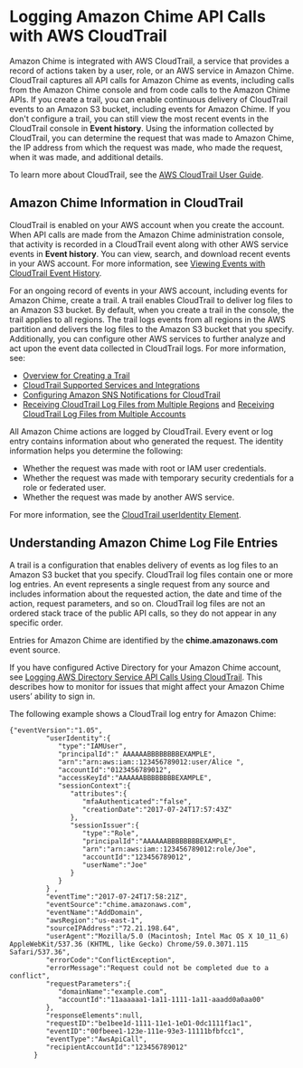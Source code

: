# Logging Amazon Chime API Calls with AWS CloudTrail<a name="cloudtrail"></a>

Amazon Chime is integrated with AWS CloudTrail, a service that provides a record of actions taken by a user, role, or an AWS service in Amazon Chime\. CloudTrail captures all API calls for Amazon Chime as events, including calls from the Amazon Chime console and from code calls to the Amazon Chime APIs\. If you create a trail, you can enable continuous delivery of CloudTrail events to an Amazon S3 bucket, including events for Amazon Chime\. If you don't configure a trail, you can still view the most recent events in the CloudTrail console in **Event history**\. Using the information collected by CloudTrail, you can determine the request that was made to Amazon Chime, the IP address from which the request was made, who made the request, when it was made, and additional details\. 

To learn more about CloudTrail, see the [AWS CloudTrail User Guide](http://docs.aws.amazon.com/awscloudtrail/latest/userguide/)\.

## Amazon Chime Information in CloudTrail<a name="service-name-info-in-cloudtrail"></a>

CloudTrail is enabled on your AWS account when you create the account\. When API calls are made from the Amazon Chime administration console, that activity is recorded in a CloudTrail event along with other AWS service events in **Event history**\. You can view, search, and download recent events in your AWS account\. For more information, see [Viewing Events with CloudTrail Event History](http://docs.aws.amazon.com/awscloudtrail/latest/userguide/view-cloudtrail-events.html)\. 

For an ongoing record of events in your AWS account, including events for Amazon Chime, create a trail\. A trail enables CloudTrail to deliver log files to an Amazon S3 bucket\. By default, when you create a trail in the console, the trail applies to all regions\. The trail logs events from all regions in the AWS partition and delivers the log files to the Amazon S3 bucket that you specify\. Additionally, you can configure other AWS services to further analyze and act upon the event data collected in CloudTrail logs\. For more information, see: 
+ [Overview for Creating a Trail](http://docs.aws.amazon.com/awscloudtrail/latest/userguide/cloudtrail-create-and-update-a-trail.html)
+ [CloudTrail Supported Services and Integrations](http://docs.aws.amazon.com/awscloudtrail/latest/userguide/cloudtrail-aws-service-specific-topics.html#cloudtrail-aws-service-specific-topics-integrations)
+ [Configuring Amazon SNS Notifications for CloudTrail](http://docs.aws.amazon.com/awscloudtrail/latest/userguide/getting_notifications_top_level.html)
+ [Receiving CloudTrail Log Files from Multiple Regions](http://docs.aws.amazon.com/awscloudtrail/latest/userguide/receive-cloudtrail-log-files-from-multiple-regions.html) and [Receiving CloudTrail Log Files from Multiple Accounts](http://docs.aws.amazon.com/awscloudtrail/latest/userguide/cloudtrail-receive-logs-from-multiple-accounts.html)

All Amazon Chime actions are logged by CloudTrail\.  Every event or log entry contains information about who generated the request\. The identity information helps you determine the following: 
+ Whether the request was made with root or IAM user credentials\.
+ Whether the request was made with temporary security credentials for a role or federated user\.
+ Whether the request was made by another AWS service\.

For more information, see the [CloudTrail userIdentity Element](http://docs.aws.amazon.com/awscloudtrail/latest/userguide/cloudtrail-event-reference-user-identity.html)\.

## Understanding Amazon Chime Log File Entries<a name="understanding-service-name-entries"></a>

A trail is a configuration that enables delivery of events as log files to an Amazon S3 bucket that you specify\. CloudTrail log files contain one or more log entries\. An event represents a single request from any source and includes information about the requested action, the date and time of the action, request parameters, and so on\. CloudTrail log files are not an ordered stack trace of the public API calls, so they do not appear in any specific order\. 

Entries for Amazon Chime are identified by the **chime\.amazonaws\.com** event source\.

If you have configured Active Directory for your Amazon Chime account, see [Logging AWS Directory Service API Calls Using CloudTrail](http://docs.aws.amazon.com/directoryservice/latest/devguide/cloudtrail_logging.html)\. This describes how to monitor for issues that might affect your Amazon Chime users’ ability to sign in\. 

The following example shows a CloudTrail log entry for Amazon Chime:

```
{"eventVersion":"1.05",
         "userIdentity":{  
            "type":"IAMUser",
            "principalId":" AAAAAABBBBBBBBEXAMPLE",
            "arn":"arn:aws:iam::123456789012:user/Alice ",
            "accountId":"0123456789012",
            "accessKeyId":"AAAAAABBBBBBBBEXAMPLE",
            "sessionContext":{  
               "attributes":{  
                  "mfaAuthenticated":"false",
                  "creationDate":"2017-07-24T17:57:43Z"
               },
               "sessionIssuer":{  
                  "type":"Role",
                  "principalId":"AAAAAABBBBBBBBEXAMPLE",
                  "arn":"arn:aws:iam::123456789012:role/Joe",
                  "accountId":"123456789012",
                  "userName":"Joe"
               }
            }
         } ,
         "eventTime":"2017-07-24T17:58:21Z",
         "eventSource":"chime.amazonaws.com",
         "eventName":"AddDomain",
         "awsRegion":"us-east-1",
         "sourceIPAddress":"72.21.198.64",
         "userAgent":"Mozilla/5.0 (Macintosh; Intel Mac OS X 10_11_6) AppleWebKit/537.36 (KHTML, like Gecko) Chrome/59.0.3071.115 Safari/537.36",
         "errorCode":"ConflictException",
         "errorMessage":"Request could not be completed due to a conflict",
         "requestParameters":{  
            "domainName":"example.com",
            "accountId":"11aaaaaa1-1a11-1111-1a11-aaadd0a0aa00"
         },
         "responseElements":null,
         "requestID":"be1bee1d-1111-11e1-1eD1-0dc1111f1ac1",
         "eventID":"00fbeee1-123e-111e-93e3-11111bfbfcc1",
         "eventType":"AwsApiCall",
         "recipientAccountId":"123456789012"
      }
```